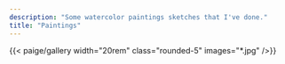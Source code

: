 ```yaml
---
description: "Some watercolor paintings sketches that I've done."
title: "Paintings"
---
```


{{< paige/gallery width="20rem" class="rounded-5" images="*.jpg"  />}}
